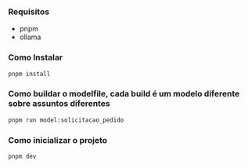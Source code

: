 ### Requisitos
- pnpm
- ollama


### Como Instalar

```bash
pnpm install
```

### Como buildar o modelfile, cada build é um modelo diferente sobre assuntos diferentes
```bash
pnpm run model:solicitacao_pedido
```

### Como inicializar o projeto

```bash
pnpm dev
```